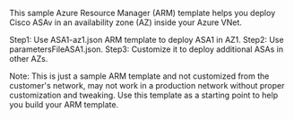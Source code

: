 This sample Azure Resource Manager (ARM) template helps you deploy Cisco ASAv in an availability zone (AZ) inside your Azure VNet. 

Step1: Use ASA1-az1.json ARM template to deploy ASA1 in AZ1.
Step2: Use parametersFileASA1.json.
Step3: Customize it to deploy additional ASAs in other AZs. 

Note: This is just a sample ARM template and not customized from the customer's network, may not work in a production network without proper customization and tweaking. Use this template as a starting point to help you build your ARM template.
